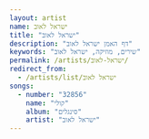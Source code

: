 ```yaml
---
layout: artist
name: ישראל לאוב
title: "ישראל לאוב"
description: "דף האמן ישראל לאוב"
keywords: "שירים, מוזיקה, ישראל לאוב"
permalink: /artists/ישראל-לאוב/
redirect_from:
  - /artists/list/ישראל לאוב
songs:
  - number: "32856"
    name: "קולי"
    album: "סינגלים"
    artist: "ישראל לאוב"
---
```


